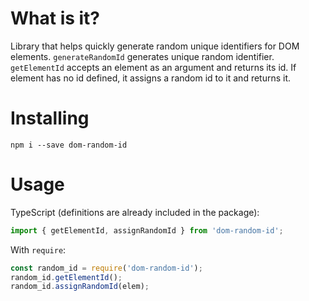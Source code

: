 # What is it?

Library that helps quickly generate random unique identifiers for DOM elements.
`generateRandomId` generates unique random identifier.
`getElementId` accepts an element as an argument and returns its id. If element has no id defined, it assigns a random id to it and returns it.

# Installing

```
npm i --save dom-random-id
```

# Usage

TypeScript (definitions are already included in the package):

```typescript
import { getElementId, assignRandomId } from 'dom-random-id';
```

With `require`:

```javascript
const random_id = require('dom-random-id');
random_id.getElementId();
random_id.assignRandomId(elem);
```
